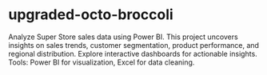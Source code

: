# upgraded-octo-broccoli
Analyze Super Store sales data using Power BI. This project uncovers insights on sales trends, customer segmentation, product performance, and regional distribution. Explore interactive dashboards for actionable insights. Tools: Power BI for visualization, Excel for data cleaning.
